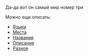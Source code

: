 Да-да вот он самый мир номер три

Можно еще описать:

* [Языки](Языки.md)
* [Места](Места.md)
* [Названия](Названия.md)
* [Описание](Описание.md)
* [Разное](Разное.md)
